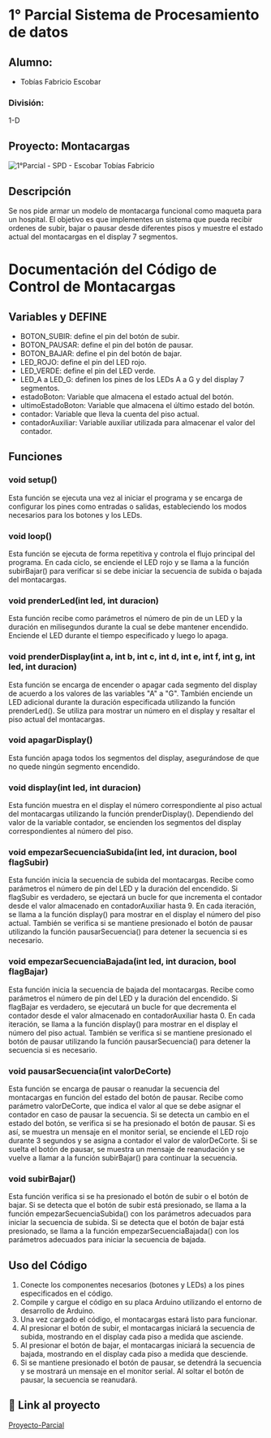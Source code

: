 # 1° Parcial Sistema de Procesamiento de datos

## Alumno:
- Tobías Fabricio Escobar

### División:
1-D

## Proyecto: Montacargas
![1°Parcial - SPD - Escobar Tobías Fabricio](https://github.com/TobiasEscobar/1-Parcial-SPD/assets/98720272/f8601d56-680c-4ed3-9772-7074802cf30e)


## Descripción
Se nos pide armar un modelo de montacarga funcional como maqueta para un hospital. El
objetivo es que implementes un sistema que pueda recibir ordenes de subir, bajar o pausar
desde diferentes pisos y muestre el estado actual del montacargas en el display 7
segmentos.

# Documentación del Código de Control de Montacargas

## Variables y DEFINE
- BOTON_SUBIR: define el pin del botón de subir.
- BOTON_PAUSAR: define el pin del botón de pausar.
- BOTON_BAJAR: define el pin del botón de bajar.
- LED_ROJO: define el pin del LED rojo.
- LED_VERDE: define el pin del LED verde.
- LED_A a LED_G: definen los pines de los LEDs A a G y del display 7 segmentos.
- estadoBoton: Variable que almacena el estado actual del botón.
- ultimoEstadoBoton: Variable que almacena el último estado del botón.
- contador: Variable que lleva la cuenta del piso actual.
- contadorAuxiliar: Variable auxiliar utilizada para almacenar el valor del contador.

## Funciones
### void setup()
Esta función se ejecuta una vez al iniciar el programa y se encarga de configurar los pines como entradas o salidas, estableciendo los modos necesarios para los botones y los LEDs.

### void loop()
Esta función se ejecuta de forma repetitiva y controla el flujo principal del programa. En cada ciclo, se enciende el LED rojo y se llama a la función subirBajar() para verificar si se debe iniciar la secuencia de subida o bajada del montacargas.

### void prenderLed(int led, int duracion)
Esta función recibe como parámetros el número de pin de un LED y la duración en milisegundos durante la cual se debe mantener encendido. Enciende el LED durante el tiempo especificado y luego lo apaga.

### void prenderDisplay(int a, int b, int c, int d, int e, int f, int g, int led, int duracion)
Esta función se encarga de encender o apagar cada segmento del display de acuerdo a los valores de las variables "A" a "G". También enciende un LED adicional durante la duración especificada utilizando la función prenderLed(). Se utiliza para mostrar un número en el display y resaltar el piso actual del montacargas.

### void apagarDisplay()
Esta función apaga todos los segmentos del display, asegurándose de que no quede ningún segmento encendido.

### void display(int led, int duracion)
Esta función muestra en el display el número correspondiente al piso actual del montacargas utilizando la función prenderDisplay(). Dependiendo del valor de la variable contador, se encienden los segmentos del display correspondientes al número del piso.

### void empezarSecuenciaSubida(int led, int duracion, bool flagSubir)
Esta función inicia la secuencia de subida del montacargas. Recibe como parámetros el número de pin del LED y la duración del encendido. Si flagSubir es verdadero, se ejectará un bucle for que incrementa el contador desde el valor almacenado en contadorAuxiliar hasta 9. En cada iteración, se llama a la función display() para mostrar en el display el número del piso actual. También se verifica si se mantiene presionado el botón de pausar utilizando la función pausarSecuencia() para detener la secuencia si es necesario.

### void empezarSecuenciaBajada(int led, int duracion, bool flagBajar)
Esta función inicia la secuencia de bajada del montacargas. Recibe como parámetros el número de pin del LED y la duración del encendido. Si flagBajar es verdadero, se ejecutará un bucle for que decrementa el contador desde el valor almacenado en contadorAuxiliar hasta 0. En cada iteración, se llama a la función display() para mostrar en el display el número del piso actual. También se verifica si se mantiene presionado el botón de pausar utilizando la función pausarSecuencia() para detener la secuencia si es necesario.

### void pausarSecuencia(int valorDeCorte)
Esta función se encarga de pausar o reanudar la secuencia del montacargas en función del estado del botón de pausar. Recibe como parámetro valorDeCorte, que indica el valor al que se debe asignar el contador en caso de pausar la secuencia. Si se detecta un cambio en el estado del botón, se verifica si se ha presionado el botón de pausar. Si es así, se muestra un mensaje en el monitor serial, se enciende el LED rojo durante 3 segundos y se asigna a contador el valor de valorDeCorte. Si se suelta el botón de pausar, se muestra un mensaje de reanudación y se vuelve a llamar a la función subirBajar() para continuar la secuencia.

### void subirBajar()
Esta función verifica si se ha presionado el botón de subir o el botón de bajar. Si se detecta que el botón de subir está presionado, se llama a la función empezarSecuenciaSubida() con los parámetros adecuados para iniciar la secuencia de subida. Si se detecta que el botón de bajar está presionado, se llama a la función empezarSecuenciaBajada() con los parámetros adecuados para iniciar la secuencia de bajada.

## Uso del Código
1. Conecte los componentes necesarios (botones y LEDs) a los pines especificados en el código.
2. Compile y cargue el código en su placa Arduino utilizando el entorno de desarrollo de Arduino.
3. Una vez cargado el código, el montacargas estará listo para funcionar.
4. Al presionar el botón de subir, el montacargas iniciará la secuencia de subida, mostrando en el display cada piso a medida que asciende.
5. Al presionar el botón de bajar, el montacargas iniciará la secuencia de bajada, mostrando en el display cada piso a medida que desciende.
6. Si se mantiene presionado el botón de pausar, se detendrá la secuencia y se mostrará un mensaje en el monitor serial. Al soltar el botón de pausar, la secuencia se reanudará.

## :robot: Link al proyecto 
[Proyecto-Parcial](https://www.tinkercad.com/things/0VUXdhJp14X-1parcial-spd-escobar-tobias-fabricio/editel?sharecode=VjpCkzpbkIJkHSVWQhmTBHnWZeh9Q9fcdaGzutt19uQ)
